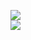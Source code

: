 [![](https://img.shields.io/badge/Made%20With-Github%20Spray-lightgrey.svg?style=for-the-badge&logo=github)](https://github.com/Annihil/github-spray#4085)  
[![](https://i.imgur.com/2DrTn0Z.gif)](https://github.com/Annihil/github-spray)